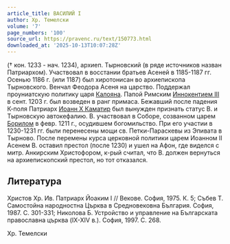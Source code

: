 ```yaml
---
article_title: ВАСИЛИЙ I
author: Хр. Темелски
volume: '7'
page_numbers: '100'
source_url: https://pravenc.ru/text/150773.html
downloaded_at: '2025-10-13T10:07:28Z'
---
```


(† кон. 1233 - нач. 1234), архиеп. Тырновский (в ряде источников назван Патриархом). Участвовал в восстании братьев Асеней в 1185-1187 гг. Осенью 1186 г. (или 1187) был хиротонисан во архиепископа Тырновского. Венчал Феодора Асеня на царство. Поддержал проуниатскую политику царя [Калояна](https://pravenc.ru/text/Калояна.html). Папой Римским [Иннокентием III](<https://pravenc.ru/text/Иннокентием III.html>) в сент. 1203 г. был возведен в ранг примаса. Бежавший после падения К-поля Патриарх [Иоанн X Каматир](<https://pravenc.ru/text/Иоанн X Каматир.html>) был вынужден признать статус В. и Тырновскую автокефалию. В. участвовал в Соборе, созванном царем [Борилом](https://pravenc.ru/text/БОРИЛ.html) в февр. 1211 г., осудившем богомильство. При его участии в 1230-1231 гг. были перенесены мощи св. Петки-Параскевы из Эпивата в Тырново. После перемены курса церковной политики царем Иоанном II Асенем В. оставил престол (после 1230) и ушел на Афон, где виделся с митр. Анкирским Христофором, к-рый считал, что В. должен вернуться на архиепископский престол, но тот отказался.

## Литература

Христов Хр. Ив. Патриарх Йоаким I // Векове. София, 1975. К. 5; Събев Т. Самостойна народностна Църква в Средновековна България. София, 1987. С. 301-331; Николова Б. Устройство и управление на Българската православна църква (IX-XIV в.). София, 1997. С. 268.

Хр. Темелски

